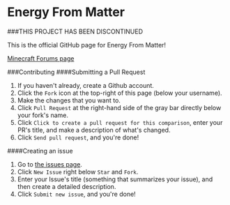 Energy From Matter
================

###THIS PROJECT HAS BEEN DISCONTINUED

This is the official GitHub page for Energy From Matter!

[Minecraft Forums page](http://www.minecraftforum.net/topic/2087313-164ee3-addonenergy-from-matter-use-emc-for-more-than-just-transmutation)

###Contributing
####Submitting a Pull Request
1. If you haven't already, create a Github account.
2. Click the `Fork` icon at the top-right of this page (below your username).
3. Make the changes that you want to.
4. Click `Pull Request` at the right-hand side of the gray bar directly below your fork's name.
5. Click `Click to create a pull request for this comparison`, enter your PR's title, and make a description of what's changed.
6. Click `Send pull request`, and you're done!

####Creating an issue
1. Go to [the issues page](http://github.com/pahimar/Equivalent-Exchange-3/issues).
2. Click `New Issue` right below `Star` and `Fork`.
3. Enter your Issue's title (something that summarizes your issue), and then create a detailed description.
4. Click `Submit new issue`, and you're done!
